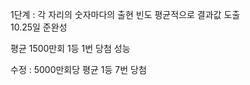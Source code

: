 1단계 : 각 자리의 숫자마다의 출현 빈도 평균적으로 결과값 도출
<br>
10.25일 준완성


평균 1500만회 1등 1번 당첨 성능


수정 :  5000만회당 평균 1등 7번 당첨
